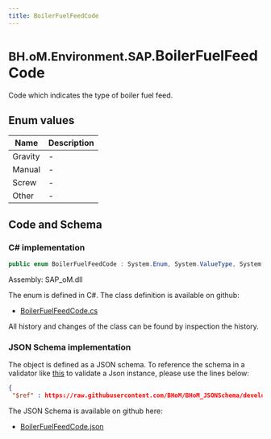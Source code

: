 ```yaml
---
title: BoilerFuelFeedCode
---
```


# <small>BH.oM.Environment.SAP.</small>**BoilerFuelFeedCode**

Code which indicates the type of boiler fuel feed.

## Enum values

| Name            | Description                                                    |
|-----------------|----------------------------------------------------------------|
| Gravity |  -  |
| Manual |  -  |
| Screw |  -  |
| Other |  -  |


## Code and Schema

### C# implementation

``` C# title="C#"
public enum BoilerFuelFeedCode : System.Enum, System.ValueType, System.IComparable, System.ISpanFormattable, System.IFormattable, System.IConvertible
```

Assembly: SAP_oM.dll

The enum is defined in C#. The class definition is available on github:

- [BoilerFuelFeedCode.cs](https://github.com/BHoM/SAP_Toolkit/blob/develop/SAP_oM/Enums\BoilerFuelFeedCode.cs)

All history and changes of the class can be found by inspection the history.
### JSON Schema implementation

The object is defined as a JSON schema. To reference the schema in a validator like [this](https://www.jsonschemavalidator.net/) to validate a Json instance, please use the lines below:

``` json title="JSON Schema"
{
 "$ref" : https://raw.githubusercontent.com/BHoM/BHoM_JSONSchema/develop/SAP_oM/SAP/BoilerFuelFeedCode.json}
```

The JSON Schema is available on github here:

- [BoilerFuelFeedCode.json](https://github.com/BHoM/BHoM_JSONSchema/blob/develop/SAP_oM/SAP/BoilerFuelFeedCode.json)

